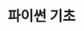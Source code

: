 ---
title: "파이썬 기초"
permalink: /categories/파이썬 기초/
layout: category
author_profile: true
taxonomy: 파이썬 기초
---